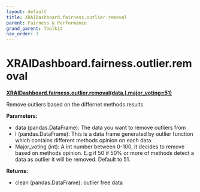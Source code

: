 ```yaml
---
layout: default
title: XRAIDashboard.fairness.outlier.removal
parent: Fairness & Performance
grand_parent: Toolkit
nav_order: 3
---
```


# XRAIDashboard.fairness.outlier.removal
**[XRAIDashboard.fairness.outlier.removal(data,l,major_voting=51)](https://github.com/gaberamolete/XRAIDashboard/blob/main/fairness/outlier.py)**


Remove outliers based on the differnet methods results


**Parameters:**
- data (pandas.DataFrame): The data you want to remove outliers from
- l (pandas.DataFrame): This is a data frame generated by outlier function which contains different methods opinion on each data
- Major_voting (int): A int number between 0-100, it decides to remove based on methods opinion. E.g if 50 if 50% or more of methods detect a data as outlier it will be removed. Default to 51.

**Returns:**
- clean (pandas.DataFrame): outlier free data
